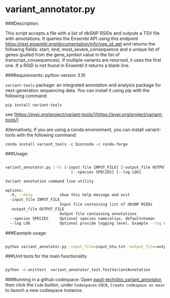 # variant_annotator.py

###Description:

This script accepts a file with a list of dbSNP RSIDs and outputs a TSV file with annotations. It queries the Ensembl API using this endpoint https://rest.ensembl.org/documentation/info/vep_id_get and returns the following fields: start, end, most_severe_consequence and a unique list of genes (pulled from the gene_symbol value in the list of transcript_consequences). If multiple variants are returned, it uses the first one. If a RSID is not found in Ensembl it returns a blank line.

###Requirements:
python version 3.10

`variant-tools` package: an integrated annotation and analysis package for next-generation sequencing data. You can install it using pip with the following command:

```
pip install variant-tools
```

see [https://pypi.org/project/variant-tools/](https://pypi.org/project/variant-tools/)

Alternatively, if you are using a conda environment, you can install variant-tools with the following command:

```
conda install variant_tools -c bioconda -c conda-forge
```


###Usage:
```bash

variant_annotator.py [-h] [-input_file INPUT_FILE] [-output_file OUTPUT_FILE]
                             [--species SPECIES] [--log LOG]

Variant annotation command line utility

options:
  -h, --help            show this help message and exit
  -input_file INPUT_FILE
                        Input file containing list of dbSNP RSIDs
  -output_file OUTPUT_FILE
                        Output file containing annotations
  --species SPECIES     Optional species name/alias, default=human
  --log LOG             Optional provide logging level. Example --log debug, default=warning

```

###Eaxmple usage:
```bash

python variant_annotator.py -input_file=input_bto.txt -output_file=output_bto.txt

```

###Unit tests for the main functionality
```bash

python -m unittest  variant_annotator_test.TestVariantAnnotation

```

###Running in a github codespace:
Open [pault-tech/bto_variant_annotator](https://github.com/pault-tech/bto_variant_annotator), then click the `Code` button, under `Codespaces` click, `Create codespace on main` to launch a new codespace instance.

